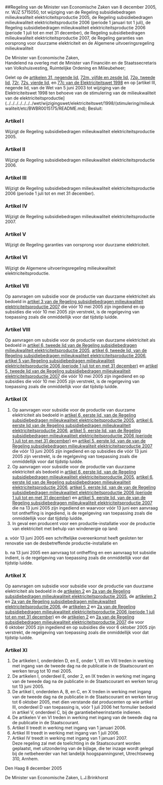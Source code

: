 <meta http-equiv='Content-Type' content='text/html; charset=utf-8' />

##Regeling van de Minister van Economische Zaken van 8 december 2005, nr. WJZ 5715050, tot wijziging van de Regeling subsidiebedragen milieukwaliteit elektriciteitsproductie 2005, de Regeling subsidiebedragen milieukwaliteit elektriciteitsproductie 2006 (periode 1 januari tot 1 juli), de Regeling subsidiebedragen milieukwaliteit elektriciteitsproductie 2006 (periode 1 juli tot en met 31 december), de Regeling subsidiebedragen milieukwaliteit elektriciteitsproductie 2007, de Regeling garanties van oorsprong voor duurzame elektriciteit en de Algemene uitvoeringsregeling milieukwaliteit

De Minister van Economische Zaken,  
Handelend na overleg met de Minister van Financiën en de Staatssecretaris van Volkshuisvesting, Ruimtelijke Ordening en Milieubeheer;

Gelet op de [artikelen 31, negende lid](../../../../../../../wet/elektriciteitswet/1998/BWBR0009755/README.md), [72m, vijfde en zesde lid](../../../../../../../wet/elektriciteitswet/1998/BWBR0009755/README.md), [72p, tweede lid](../../../../../../../wet/elektriciteitswet/1998/BWBR0009755/README.md), [72r](../../../../../../../wet/elektriciteitswet/1998/BWBR0009755/README.md), [72s, vierde lid](../../../../../../../wet/elektriciteitswet/1998/BWBR0009755/README.md), en [77c van de Elektriciteitswet 1998](../../../../../../../wet/elektriciteitswet/1998/BWBR0009755/README.md) en op [artikel III, negende lid, van de Wet van 5 juni 2003 tot wijziging van de Elektriciteitswet 1998 ten behoeve van de stimulering van de milieukwaliteit van de elektriciteitsproductie](../../../../../../../wet/wijzigingswet/elektriciteitswet/1998/(stimulering/milieukwaliteit/etc/BWBR0015175/README.md);
Besluit:    

### Artikel  I  

Wijzigt de Regeling subsidiebedragen milieukwaliteit elektriciteitsproductie 2005.   

### Artikel  II  

Wijzigt de Regeling subsidiebedragen milieukwaliteit elektriciteitsproductie 2006.   

### Artikel  III  

Wijzigt de Regeling subsidiebedragen milieukwaliteit elektriciteitsproductie 2006 (periode 1 juli tot en met 31 december).   

### Artikel  IV  

Wijzigt de Regeling subsidiebedragen milieukwaliteit elektriciteitsproductie 2007.   

### Artikel  V  

Wijzigt de Regeling garanties van oorsprong voor duurzame elektriciteit.   

### Artikel  VI  

Wijzigt de Algemene uitvoeringsregeling milieukwaliteit elektriciteitsproductie.   

### Artikel  VII  

Op aanvragen om subsidie voor de productie van duurzame elektriciteit als bedoeld in [artikel 3 van de Regeling subsidiebedragen milieukwaliteit elektriciteitsproductie 2007](../../../../../../../ministeriele-regeling/regeling/subsidiebedragen/milieukwaliteit/elektriciteitsproductie/2007/BWBR0017785/README.md) die vóór 10 mei 2005 zijn ingediend en op subsidies die vóór 10 mei 2005 zijn verstrekt, is de regelgeving van toepassing zoals die onmiddellijk voor dat tijdstip luidde.  

### Artikel  VIII  

Op aanvragen om subsidie voor de productie van duurzame elektriciteit als bedoeld in [artikel 6, tweede lid van de Regeling subsidiebedragen milieukwaliteit elektriciteitsproductie 2005](../../../../../../../ministeriele-regeling/regeling/subsidiebedragen/milieukwaliteit/elektriciteitsproductie/2005/BWBR0016122/README.md), [artikel 6, tweede lid, van de Regeling subsidiebedragen milieukwaliteit elektriciteitsproductie 2006](../../../../../../../ministeriele-regeling/regeling/subsidiebedragen/milieukwaliteit/elektriciteitsproductie/2006/BWBR0016920/README.md), [artikel 5 van Regeling subsidiebedragen milieukwaliteit elektriciteitsproductie 2006 (periode 1 juli tot en met 31 december)](../../../../../../../ministeriele-regeling/regeling/subsidiebedragen/milieukwaliteit/elektriciteitsproductie/2006/etc/BWBR0017787/README.md) en [artikel 5, tweede lid van de Regeling subsidiebedragen milieukwaliteit elektriciteitsproductie 2007](../../../../../../../ministeriele-regeling/regeling/subsidiebedragen/milieukwaliteit/elektriciteitsproductie/2007/BWBR0017785/README.md) die vóór 10 mei 2005 zijn ingediend en op subsidies die vóór 10 mei 2005 zijn verstrekt, is de regelgeving van toepassing zoals die onmiddellijk voor dat tijdstip luidde.  

### Artikel  IX  

1.  Op aanvragen voor subsidie voor de productie van duurzame elektriciteit als bedoeld in [artikel 6, eerste lid, van de Regeling subsidiebedragen milieukwaliteit elektriciteitsproductie 2005](../../../../../../../ministeriele-regeling/regeling/subsidiebedragen/milieukwaliteit/elektriciteitsproductie/2005/BWBR0016122/README.md), [artikel 6, eerste lid van de Regeling subsidiebedragen milieukwaliteit elektriciteitsproductie 2006](../../../../../../../ministeriele-regeling/regeling/subsidiebedragen/milieukwaliteit/elektriciteitsproductie/2006/BWBR0016920/README.md), [artikel 5, eerste lid, van de Regeling subsidiebedragen milieukwaliteit elektriciteitsproductie 2006 (periode 1 juli tot en met 31 december)](../../../../../../../ministeriele-regeling/regeling/subsidiebedragen/milieukwaliteit/elektriciteitsproductie/2006/etc/BWBR0017787/README.md) en [artikel 5, eerste lid, van de van de Regeling subsidiebedragen milieukwaliteit elektriciteitsproductie 2007](../../../../../../../ministeriele-regeling/regeling/subsidiebedragen/milieukwaliteit/elektriciteitsproductie/2007/BWBR0017785/README.md) die vóór 13 juni 2005 zijn ingediend en op subsidies die vóór 13 juni 2005 zijn verstrekt, is de regelgeving van toepassing zoals die onmiddellijk voor dat tijdstip luidde.   
2.  Op aanvragen voor subsidie voor de productie van duurzame elektriciteit als bedoeld in [artikel 6, eerste lid, van de Regeling subsidiebedragen milieukwaliteit elektriciteitsproductie 2005](../../../../../../../ministeriele-regeling/regeling/subsidiebedragen/milieukwaliteit/elektriciteitsproductie/2005/BWBR0016122/README.md), [artikel 6, eerste lid van de Regeling subsidiebedragen milieukwaliteit elektriciteitsproductie 2006](../../../../../../../ministeriele-regeling/regeling/subsidiebedragen/milieukwaliteit/elektriciteitsproductie/2006/BWBR0016920/README.md), [artikel 5, eerste lid, van de van de Regeling subsidiebedragen milieukwaliteit elektriciteitsproductie 2006 (periode 1 juli tot en met 31 december)](../../../../../../../ministeriele-regeling/regeling/subsidiebedragen/milieukwaliteit/elektriciteitsproductie/2006/etc/BWBR0017787/README.md) en [artikel 5, eerste lid, van de van de Regeling subsidiebedragen milieukwaliteit elektriciteitsproductie 2007](../../../../../../../ministeriele-regeling/regeling/subsidiebedragen/milieukwaliteit/elektriciteitsproductie/2007/BWBR0017785/README.md) die na 13 juni 2005 zijn ingediend en waarvoor vóór 13 juni een aanvraag tot ontheffing is ingediend, is de regelgeving van toepassing zoals die onmiddellijk voor dat tijdstip luidde.   
3.  In geval een producent voor een productie-installatie voor de productie van elektriciteit met behulp van windenergie op land: 

a. vóór 13 juni 2005 een schriftelijke overeenkomst heeft gesloten ter renovatie van de desbetreffende productie-installatie en  

b. na 13 juni 2005 een aanvraag tot ontheffing en een aanvraag tot subsidie indient,   is de regelgeving van toepassing zoals die onmiddellijk voor dat tijdstip luidde.   

### Artikel  X  

Op aanvragen om subsidie voor subsidie voor de productie van duurzame elektriciteit als bedoeld in de [artikelen 2](../../../../../../../ministeriele-regeling/regeling/subsidiebedragen/milieukwaliteit/elektriciteitsproductie/2005/BWBR0016122/README.md) en [2a van de Regeling subsidiebedragen milieukwaliteit elektriciteitsproductie 2005](../../../../../../../ministeriele-regeling/regeling/subsidiebedragen/milieukwaliteit/elektriciteitsproductie/2005/BWBR0016122/README.md), de [artikelen 2](../../../../../../../ministeriele-regeling/regeling/subsidiebedragen/milieukwaliteit/elektriciteitsproductie/2006/BWBR0016920/README.md) en [2a van de Regeling subsidiebedragen milieukwaliteit elektriciteitsproductie 2006](../../../../../../../ministeriele-regeling/regeling/subsidiebedragen/milieukwaliteit/elektriciteitsproductie/2006/BWBR0016920/README.md), de [artikelen 2](../../../../../../../ministeriele-regeling/regeling/subsidiebedragen/milieukwaliteit/elektriciteitsproductie/2006/etc/BWBR0017787/README.md) en [2a van de Regeling subsidiebedragen milieukwaliteit elektriciteitsproductie 2006 (periode 1 juli tot en met 31 december)](../../../../../../../ministeriele-regeling/regeling/subsidiebedragen/milieukwaliteit/elektriciteitsproductie/2006/BWBR0016920/README.md) en de [artikelen 2](../../../../../../../ministeriele-regeling/regeling/subsidiebedragen/milieukwaliteit/elektriciteitsproductie/2007/BWBR0017785/README.md) en [2a van de Regeling subsidiebedragen milieukwaliteit elektriciteitsproductie 2007](../../../../../../../ministeriele-regeling/regeling/subsidiebedragen/milieukwaliteit/elektriciteitsproductie/2007/BWBR0017785/README.md) die voor 6 oktober 2005 zijn ingediend en op subsidies die voor 6 oktober 2005 zijn verstrekt, de regelgeving van toepassing zoals die onmiddellijk voor dat tijdstip luidde.  

### Artikel  XI  

1.  De artikelen I, onderdelen D, en E, onder 1, VII en VIII treden in werking met ingang van de tweede dag na de publicatie in de Staatscourant en werken terug tot 10 mei 2005.   
2.  De artikelen I, onderdeel E, onder 2, en IX treden in werking met ingang van de tweede dag na de publicatie in de Staatscourant en werken terug tot 13 juni 2005.   
3.  De artikel I, onderdelen A, B, en C, en X treden in werking met ingang van de tweede dag na de publicatie in de Staatscourant en werken terug tot 6 oktober 2005, met dien verstande dat producenten op wie artikel III, onderdeel D van toepassing is, vóór 1 juli 2006 het formulier bedoeld in artikel V, onderdeel C, bij de garantiebeheerinstantie indienen.   
4.  De artikelen V en VI treden in werking met ingang van de tweede dag na de publicatie in de Staatscourant.   
5.  Artikel II treedt in werking met ingang van 1 januari 2006.   
6.  Artikel III treedt in werking met ingang van 1 juli 2006.   
7.  Artikel IV treedt in werking met ingang van 1 januari 2007.   
Deze regeling zal met de toelichting in de Staatscourant worden geplaatst, met uitzondering van de bijlage, die ter inzage wordt gelegd bij de netbeheerder van het landelijk hoogspanningsnet, Utrechtseweg 310, Arnhem.   

Den Haag 
8 december 2005   

De 
Minister van Economische Zaken, 
L.J.Brinkhorst   
